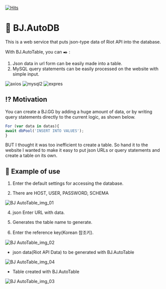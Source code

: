 [![Hits](https://hits.seeyoufarm.com/api/count/incr/badge.svg?url=https%3A%2F%2Fgithub.com%2Fkingbj940429%2FBJ.AutoDB&count_bg=%233D7CC8&title_bg=%23555555&icon=json.svg&icon_color=%23CDBD2D&title=hits&edge_flat=false)](https://hits.seeyoufarm.com)

# :key: BJ.AutoDB 

This is a web service that puts json-type data of Riot API into the database.

With BJ.AutoTable, you can :black_nib: :

1) Json data in url form can be easily made into a table.
2) MySQL query statements can be easily processed on the website with simple input.

![axios](https://img.shields.io/badge/axios-v0.21.0-brightgreen)
![mysql2](https://img.shields.io/badge/mysql2-v2.2.5-informational)
![expres](https://img.shields.io/badge/express-v4.16.1-green)

## :interrobang: Motivation 

You can create a BJ.GG by adding a huge amount of data, or by writing query statements directly to the current logic, as shown below.
```js
For (var data in datas){
await dbPool('INSERT INTO VALUES');
}
```
BUT I thought it was too inefficient to create a table. So hand it to the website
I wanted to make it easy to put json URLs or query statements and create a table on its own.

## :honey_pot: Example of use

1) Enter the default settings for accessing the database.

2) There are HOST, USER, PASSWORD, SCHEMA

![BJ AutoTable_img_01](https://user-images.githubusercontent.com/63000843/98956981-05c91480-2544-11eb-9c82-8c4495f9c745.PNG)

4) json Enter URL with data.

5) Generates the table name to generate.

6) Enter the reference key(Korean 참조키).

![BJ AutoTable_img_02](https://user-images.githubusercontent.com/63000843/98956983-0661ab00-2544-11eb-8e1e-6696a57042f4.PNG)

* json data(Riot API Data) to be generated with BJ.AutoTable

![BJ AutoTable_img_04](https://user-images.githubusercontent.com/63000843/98957758-e7174d80-2544-11eb-9f7f-4cd4f7cfa4b8.PNG)

* Table created with BJ.AutoTable

![BJ AutoTable_img_03](https://user-images.githubusercontent.com/63000843/98957761-e8487a80-2544-11eb-9417-661b244197fa.PNG)




